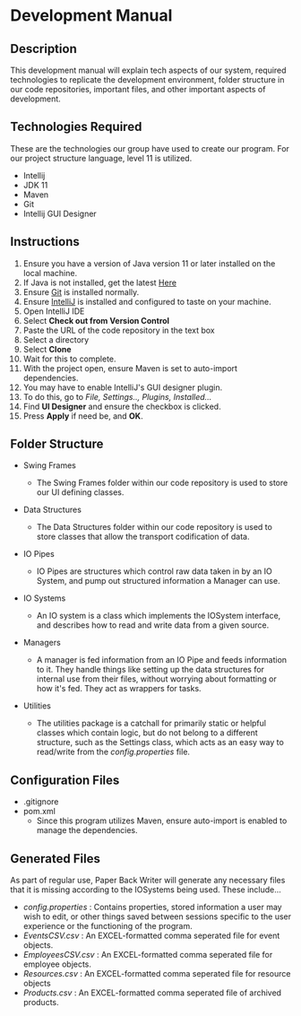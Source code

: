 # Development Manual

## **Description**

This development manual will explain tech aspects of our system, required technologies to replicate the development environment,
folder structure in our code repositories, important files, and other important aspects of development.


## **Technologies Required**
These are the technologies our group have used to create our program. For our project structure language, level 11 is utilized.
- Intellij
- JDK 11
- Maven
- Git
- Intellij GUI Designer

## **Instructions**
1. Ensure you have a version of Java version 11 or later installed on the local machine.
  1. If Java is not installed, get the latest [Here]()
1. Ensure [Git]() is installed normally.
1. Ensure [IntelliJ]() is installed and configured to taste on your machine.
1. Open IntelliJ IDE
1. Select **Check out from Version Control**
1. Paste the URL of the code repository in the text box
1. Select a directory
1. Select **Clone**
1. Wait for this to complete.
1. With the project open, ensure Maven is set to auto-import dependencies.
1. You may have to enable IntelliJ's GUI designer plugin.
1. To do this, go to *File, Settings.., Plugins, Installed...*
1. Find **UI Designer** and ensure the checkbox is clicked.
1. Press **Apply** if need be, and **OK**.


## **Folder Structure**
- Swing Frames
  - The Swing Frames folder within our code repository is used to store our UI defining classes.

- Data Structures
  - The Data Structures folder within our code repository is used to store classes that allow the transport codification of data.

- IO Pipes
  - IO Pipes are structures which control raw data taken in by an IO System, and pump out structured information a Manager can use.

- IO Systems
  - An IO system is a class which implements the IOSystem interface, and describes how to read and write data from a given source.

- Managers
  - A manager is fed information from an IO Pipe and feeds information to it. They handle things like setting up the data structures for internal use from their files, without worrying about formatting or how it's fed. They act as wrappers for tasks.

- Utilities
  - The utilities package is a catchall for primarily static or helpful classes which contain logic, but do not belong to a different structure, such as the Settings class, which acts as an easy way to read/write from the *config.properties* file.


## **Configuration Files**
- .gitignore
- pom.xml
  - Since this program utilizes Maven, ensure auto-import is enabled to manage the dependencies.

## **Generated Files**
As part of regular use, Paper Back Writer will generate any necessary files that it is missing according to the IOSystems being used. These include...

- *config.properties* : Contains properties, stored information a user may wish to edit, or other things saved between sessions specific to the user experience or the functioning of the program.
- *EventsCSV.csv* : An EXCEL-formatted comma seperated file for event objects.
- *EmployeesCSV.csv* : An EXCEL-formatted comma seperated file for employee objects.
- *Resources.csv* : An EXCEL-formatted comma seperated file for resource objects
- *Products.csv* : An EXCEL-formatted comma seperated file of archived products.
